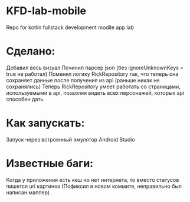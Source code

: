 # KFD-lab-mobile
Repo for kotlin fullstack development modile app lab
# Сделано:
Добавил весь визуал
Починил парсер json (без ignoreUnknownKeys = true не работал)
Поменял логику RickRepository так, что теперь она сохраняет данные после получения из api (раньше никак не сохранялись)
Теперь RickRepository умеет работать со страницами, используемыми в api, позволяя видеть всех персонажей, которых api способен дать
# Как запускать:
Запуск через встроенный эмулятор Android Studio
# Известные баги:
Когда у приложения есть кеш но нет интернета, то вместо статусов пишется uri картинок (Пофиксил в новом коммите, неправильно был написан маппер)
